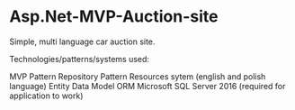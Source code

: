 # Asp.Net-MVP-Auction-site
Simple, multi language car auction site.

Technologies/patterns/systems used:

MVP Pattern
Repository Pattern
Resources sytem (english and polish language)
Entity Data Model ORM
Microsoft SQL Server 2016 (required for application to work)
